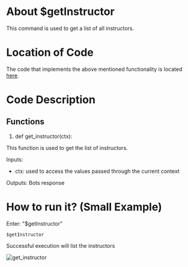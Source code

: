 # About $getInstructor
This command is used to get a list of all instructors.

# Location of Code
The code that implements the above mentioned functionality is located [here](../../cogs/instructor.py).

# Code Description
## Functions

1. def get_instructor(ctx):

This function is used to get the list of instructors. 

Inputs:

- ctx: used to access the values passed through the current context
         

Outputs: Bots response

# How to run it? (Small Example)
Enter: "$getInstructor"
```
$getInstructor
```
Successful execution will list the instructors

![get_instructor](./get_instructor.png)
